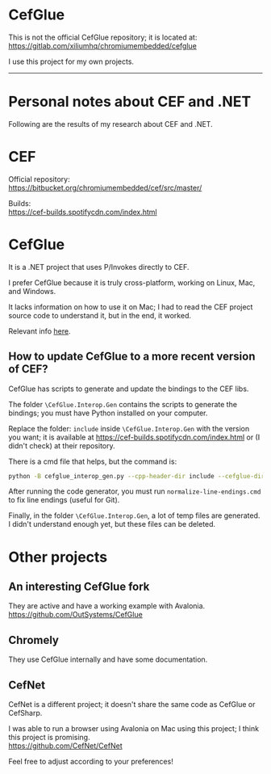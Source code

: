 # CefGlue

This is not the official CefGlue repository; it is located at:  
https://gitlab.com/xiliumhq/chromiumembedded/cefglue

I use this project for my own projects.

---

# Personal notes about CEF and .NET

Following are the results of my research about CEF and .NET.

# CEF
Official repository:  
https://bitbucket.org/chromiumembedded/cef/src/master/

Builds:  
https://cef-builds.spotifycdn.com/index.html

# CefGlue

It is a .NET project that uses P/Invokes directly to CEF.  

I prefer CefGlue because it is truly cross-platform, working on Linux, Mac, and Windows.

It lacks information on how to use it on Mac;
 I had to read the CEF project source code to understand it, but in the end, it worked.

Relevant info [here](https://stackoverflow.com/questions/12224798/any-reason-to-prefer-cefsharp-over-cefglue-or-vice-versa).

## How to update CefGlue to a more recent version of CEF?

CefGlue has scripts to generate and update the bindings to the CEF libs.

The folder `\CefGlue.Interop.Gen` contains the scripts to generate the bindings; 
 you must have Python installed on your computer.

Replace the folder: `include` inside `\CefGlue.Interop.Gen` with the version you want;
 it is available at https://cef-builds.spotifycdn.com/index.html or (I didn't check) at their repository.

There is a cmd file that helps, but the command is:
```bash
python -B cefglue_interop_gen.py --cpp-header-dir include --cefglue-dir ..\CefGlue\ --no-backup
```

After running the code generator, you must run `normalize-line-endings.cmd` to fix line endings (useful for Git).

Finally, in the folder `\CefGlue.Interop.Gen`, a lot of temp files are generated. I didn't understand enough yet, but these files can be deleted.

# Other projects

## An interesting CefGlue fork
They are active and have a working example with Avalonia.  
https://github.com/OutSystems/CefGlue

## Chromely

They use CefGlue internally and have some documentation.

## CefNet

CefNet is a different project; it doesn't share the same code as CefGlue or CefSharp.

I was able to run a browser using Avalonia on Mac using this project; I think this project is promising.  
https://github.com/CefNet/CefNet


Feel free to adjust according to your preferences!